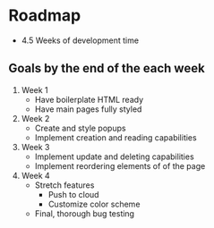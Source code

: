 # Roadmap
- 4.5 Weeks of development time

## Goals by the end of the each week
1. Week 1
   - Have boilerplate HTML ready
   - Have main pages fully styled
2. Week 2
   - Create and style popups
   - Implement creation and reading capabilities 
3. Week 3
   - Implement update and deleting capabilities 
   - Implement reordering elements of of the page
4. Week 4
   - Stretch features
       - Push to cloud
       - Customize color scheme
   - Final, thorough bug testing 